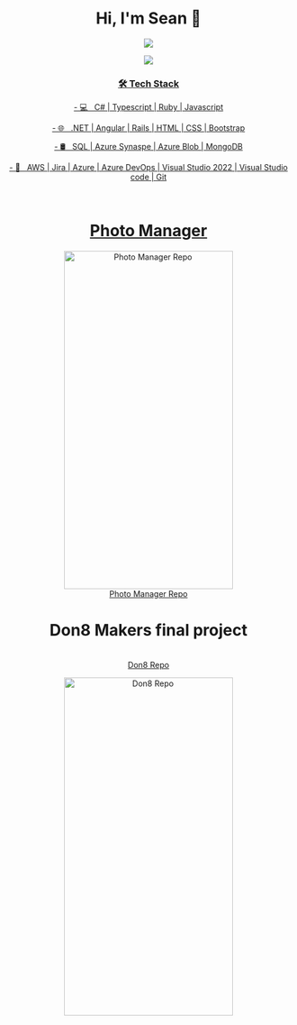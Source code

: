 <h1 align='center'>
  Hi, I'm Sean 👋 
</h1>

<p  align='center'>
  <a href="https://www.linkedin.com/in/sean-edwards-654a09195/"> <img src="https://img.shields.io/badge/linkedin-%230077B5.svg?&style=for-the-badge&logo=linkedin&logoColor=white" />
 </p>
  
<p  align='center'>
  <a href="https://github.com/bear99a9/CV"> <img src="https://media.giphy.com/media/Q5Fp8DviZhYDrEZw5H/giphy.gif" />
</p>

<h3 align='center'>🛠 Tech Stack</h3>
<p  align='center'>
- 💻 &nbsp; C# | Typescript | Ruby | Javascript 
</p> 
<p  align='center'>
- 🌐 &nbsp; .NET | Angular | Rails | HTML | CSS | Bootstrap 
</p>
<p  align='center'>
- 🛢 &nbsp; SQL | Azure Synaspe | Azure Blob | MongoDB
</p>
<p  align='center'>
- 🔧 &nbsp; AWS | Jira | Azure | Azure DevOps | Visual Studio 2022 | Visual Studio code | Git
</p>
</br>
<!--
[<p align='center'>
  <a href="#"><img src="https://github-readme-stats.vercel.app/api?username=bear99a9&show_icons=true&count_private=true&theme=dark" width="350"></a>
</p>]
-->

<H1 align='center'> Photo Manager </H1>
<p align='center'>
<a href="https://github.com/bear99a9/HolidayPhotoManager/blob/main/README.md" target="_blank"><img src="https://github.com/bear99a9/don8/blob/main/assets/ezgif.com-gif-maker.gif" 
alt="Photo Manager Repo" width="300" height="600"/></br>Photo Manager Repo</a>
</p>

<H1 align='center'>Don8 Makers final project </H1>
<p align='center'>
<a href="https://github.com/bear99a9/don8#readme" target="_blank"></br>Don8 Repo</a>
</p>
<p align='center'> 
  <img src="https://github.com/bear99a9/don8/blob/main/assets/ezgif.com-gif-maker.gif" 
  alt="Don8 Repo" width="300" height="600"/>
</p>
</p>

